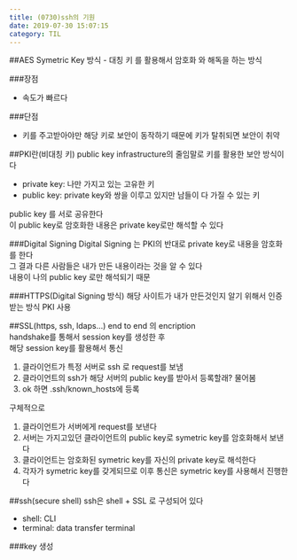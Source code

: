```yaml
---
title: (0730)ssh의 기원
date: 2019-07-30 15:07:15
category: TIL
---
```


##AES
Symetric Key 방식 - 대칭 키 를 활용해서 암호화 와 해독을 하는 방식

###장점

- 속도가 빠르다

###단점

- 키를 주고받아야만 해당 키로 보안이 동작하기 때문에 키가 탈취되면 보안이 취약

##PKI란(비대칭 키)
public key infrastructure의 줄임말로 키를 활용한 보안 방식이다

- private key: 나만 가지고 있는 고유한 키
- public key: private key와 쌍을 이루고 있지만 남들이 다 가질 수 있는 키

public key 를 서로 공유한다  
이 public key로 암호화한 내용은 private key로만 해석할 수 있다

###Digital Signing
Digital Signing 는 PKI의 반대로 private key로 내용을 암호화를 한다  
그 결과 다른 사람들은 내가 만든 내용이라는 것을 알 수 있다  
내용이 나의 public key 로만 해석되기 때문

###HTTPS(Digital Signing 방식)
해당 사이트가 내가 만든것인지 알기 위해서 인증 받는 방식
PKI 사용

##SSL(https, ssh, ldaps...)
end to end 의 encription  
handshake를 통해서 session key를 생성한 후  
해당 session key를 활용해서 통신

1. 클라이언트가 특정 서버로 ssh 로 request를 보냄
2. 클라이언트의 ssh가 해당 서버의 public key를 받아서 등록할래? 물어봄
3. ok 하면 .ssh/known_hosts에 등록

구체적으로

1. 클라이언트가 서버에게 request를 보낸다
2. 서버는 가지고있던 클라이언트의 public key로 symetric key를 암호화해서 보낸다
3. 클라이언트는 암호화된 symetric key를 자신의 private key로 해석한다
4. 각자가 symetric key를 갖게되므로 이후 통신은 symetric key를 사용해서 진행한다

##ssh(secure shell)
ssh은 shell + SSL 로 구성되어 있다

- shell: CLI
- terminal: data transfer terminal

###key 생성

